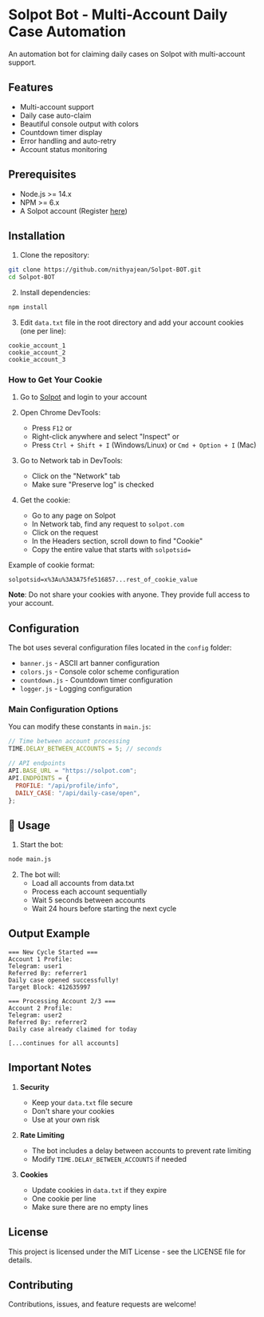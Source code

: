 # Solpot Bot - Multi-Account Daily Case Automation

An automation bot for claiming daily cases on Solpot with multi-account support.

## Features

- Multi-account support
- Daily case auto-claim
- Beautiful console output with colors
- Countdown timer display
- Error handling and auto-retry
- Account status monitoring

## Prerequisites

- Node.js >= 14.x
- NPM >= 6.x
- A Solpot account (Register [here](https://solpot.com/r/yrlzegamex))

## Installation

1. Clone the repository:

```bash
git clone https://github.com/nithyajean/Solpot-BOT.git
cd Solpot-BOT
```

2. Install dependencies:

```bash
npm install
```

3. Edit `data.txt` file in the root directory and add your account cookies (one per line):

```
cookie_account_1
cookie_account_2
cookie_account_3
```

### How to Get Your Cookie

1. Go to [Solpot](https://solpot.com) and login to your account
2. Open Chrome DevTools:

   - Press `F12` or
   - Right-click anywhere and select "Inspect" or
   - Press `Ctrl + Shift + I` (Windows/Linux) or `Cmd + Option + I` (Mac)

3. Go to Network tab in DevTools:

   - Click on the "Network" tab
   - Make sure "Preserve log" is checked

4. Get the cookie:
   - Go to any page on Solpot
   - In Network tab, find any request to `solpot.com`
   - Click on the request
   - In the Headers section, scroll down to find "Cookie"
   - Copy the entire value that starts with `solpotsid=`

Example of cookie format:

```
solpotsid=x%3Au%3A3A75fe516857...rest_of_cookie_value
```

**Note**: Do not share your cookies with anyone. They provide full access to your account.

## Configuration

The bot uses several configuration files located in the `config` folder:

- `banner.js` - ASCII art banner configuration
- `colors.js` - Console color scheme configuration
- `countdown.js` - Countdown timer configuration
- `logger.js` - Logging configuration

### Main Configuration Options

You can modify these constants in `main.js`:

```javascript
// Time between account processing
TIME.DELAY_BETWEEN_ACCOUNTS = 5; // seconds

// API endpoints
API.BASE_URL = "https://solpot.com";
API.ENDPOINTS = {
  PROFILE: "/api/profile/info",
  DAILY_CASE: "/api/daily-case/open",
};
```

## 🔧 Usage

1. Start the bot:

```bash
node main.js
```

2. The bot will:
   - Load all accounts from data.txt
   - Process each account sequentially
   - Wait 5 seconds between accounts
   - Wait 24 hours before starting the next cycle

## Output Example

```
=== New Cycle Started ===
Account 1 Profile:
Telegram: user1
Referred By: referrer1
Daily case opened successfully!
Target Block: 412635997

=== Processing Account 2/3 ===
Account 2 Profile:
Telegram: user2
Referred By: referrer2
Daily case already claimed for today

[...continues for all accounts]
```

## Important Notes

1. **Security**

   - Keep your `data.txt` file secure
   - Don't share your cookies
   - Use at your own risk

2. **Rate Limiting**

   - The bot includes a delay between accounts to prevent rate limiting
   - Modify `TIME.DELAY_BETWEEN_ACCOUNTS` if needed

3. **Cookies**
   - Update cookies in `data.txt` if they expire
   - One cookie per line
   - Make sure there are no empty lines

## License

This project is licensed under the MIT License - see the LICENSE file for details.

## Contributing

Contributions, issues, and feature requests are welcome!
